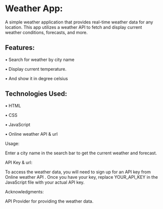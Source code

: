 # Weather App:
A simple weather application that provides real-time weather data for any location. This app utilizes a weather API to fetch and display current weather conditions, forecasts, and more.

## Features:

•	 Search for weather by city name

•	 Display current temperature.

•	 And show it in degree celsius

## Technologies Used:

•	 HTML

•	 CSS

•	 JavaScript

•	 Online weather API  & url

Usage:

Enter a city name in the search bar to get the current weather and forecast.

API Key & url:

To access the weather data, you will need to sign up for an API key from Online weather API . Once you have your key, replace YOUR_API_KEY in the JavaScript file with your actual API key.

Acknowledgments:

API Provider for providing the weather data.
